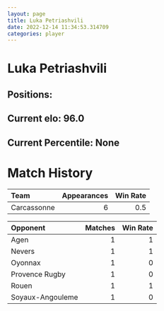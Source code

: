 ```yaml
---  
layout: page  
title: Luka Petriashvili  
date: 2022-12-14 11:34:53.314709  
categories: player  
---
```

# Luka Petriashvili

## Positions: 

## Current elo: 96.0

## Current Percentile: None

# Match History


| Team        |   Appearances |   Win Rate |
|:------------|--------------:|-----------:|
| Carcassonne |             6 |        0.5 |

| Opponent         |   Matches |   Win Rate |
|:-----------------|----------:|-----------:|
| Agen             |         1 |          1 |
| Nevers           |         1 |          1 |
| Oyonnax          |         1 |          0 |
| Provence Rugby   |         1 |          0 |
| Rouen            |         1 |          1 |
| Soyaux-Angouleme |         1 |          0 |